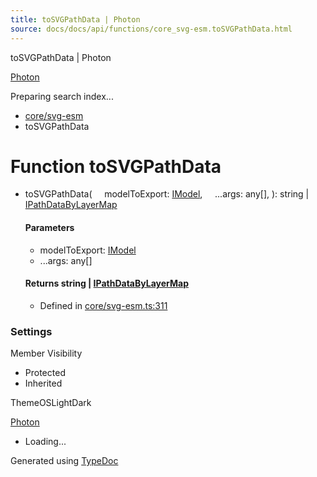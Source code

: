```yaml
---
title: toSVGPathData | Photon
source: docs/docs/api/functions/core_svg-esm.toSVGPathData.html
---
```


toSVGPathData | Photon

[Photon](../index.html)




Preparing search index...

* [core/svg-esm](../modules/core_svg-esm.html)
* toSVGPathData

# Function toSVGPathData

* toSVGPathData(
      modelToExport: [IModel](../interfaces/core_schema.IModel.html),
      ...args: any[],
  ): string | [IPathDataByLayerMap](../interfaces/core_svg-esm.IPathDataByLayerMap.html)

  #### Parameters

  + modelToExport: [IModel](../interfaces/core_schema.IModel.html)
  + ...args: any[]

  #### Returns string | [IPathDataByLayerMap](../interfaces/core_svg-esm.IPathDataByLayerMap.html)

  + Defined in [core/svg-esm.ts:311](https://github.com/mwhite454/photon/blob/main/packages/photon/src/core/svg-esm.ts#L311)

### Settings

Member Visibility

* Protected
* Inherited

ThemeOSLightDark

[Photon](../index.html)

* Loading...

Generated using [TypeDoc](https://typedoc.org/)
